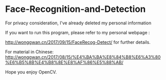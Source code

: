 # Face-Recognition-and-Detection
For privacy consideration, I've already deleted my personal information

If you want to run this program, please refer to my personal webpage :

http://wonggwan.cn/2017/09/15/FaceRecog-Detect/  for further details.

For material in Chinese: http://wonggwan.cn/2017/08/15/%E4%BA%BA%E8%84%B8%E6%A3%80%E6%B5%8B%E4%B8%8E%E8%AF%86%E5%88%AB/

Hope you enjoy OpenCV.
